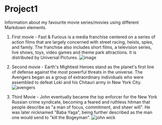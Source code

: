 # Project1
Information about my favourite movie series/movies using different Markdown elements.

1. First movie 
           - Fast & Furious is a media franchise centered on a series of action films that are largely concerned with street racing, heists, spies, and family. The franchise also includes short films, a television series, live shows, toys, video games and theme park attractions. It is distributed by Universal Pictures.
![image](https://user-images.githubusercontent.com/102405989/206858609-87d2140c-bf1e-4f41-bb5f-a5c120616ef1.png)

2. Second movie 
           - Earth's Mightiest Heroes stand as the planet's first line of defense against the most powerful threats in the universe. The Avengers began as a group of extraordinary individuals who were assembled to defeat Loki and his Chitauri army in New York City.
           ![avengers](https://user-images.githubusercontent.com/102405989/206858684-21cb7b11-e479-4162-b568-e45fa3bc480c.jpg)
           
3. Third Movie 
           - John eventually became the top enforcer for the New York Russian crime syndicate, becoming a feared and ruthless hitman that people describe as "a man of focus, commitment, and sheer will". He was later nicknamed "Baba Yaga", being further described as the man one would send to "kill the Bogeyman".
            ![john wick](https://user-images.githubusercontent.com/102405989/206858714-54fb33c0-fc43-43e3-99ec-a3aec841fb33.jpg)


